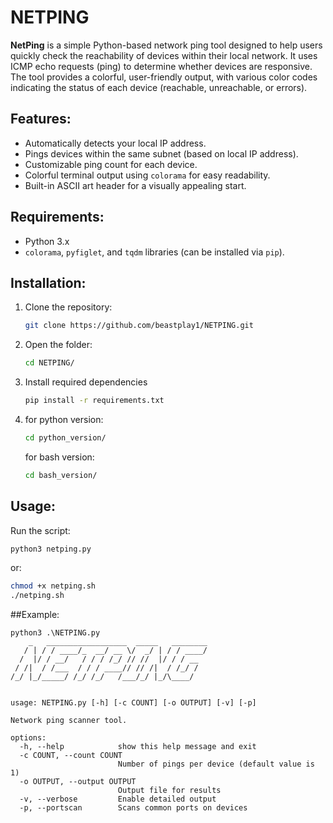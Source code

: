 # NETPING

**NetPing** is a simple Python-based network ping tool designed to help users quickly check the reachability of devices within their local network. It uses ICMP echo requests (ping) to determine whether devices are responsive. The tool provides a colorful, user-friendly output, with various color codes indicating the status of each device (reachable, unreachable, or errors).

## Features:
- Automatically detects your local IP address.
- Pings devices within the same subnet (based on local IP address).
- Customizable ping count for each device.
- Colorful terminal output using `colorama` for easy readability.
- Built-in ASCII art header for a visually appealing start.

## Requirements:
- Python 3.x
- `colorama`, `pyfiglet`, and `tqdm` libraries (can be installed via `pip`).

## Installation:
1. Clone the repository:
   ```bash
   git clone https://github.com/beastplay1/NETPING.git
2. Open the folder:
   ```bash
   cd NETPING/
3. Install required dependencies
   ```bash
   pip install -r requirements.txt
   ```
4. for python version:
   ```bash
   cd python_version/
   ```
   for bash version:
   ```bash
   cd bash_version/
   ```
## Usage:
Run the script:
   ```bash
   python3 netping.py
   ```
or:
   ```bash
   chmod +x netping.sh
   ./netping.sh
   ```

##Example:
```
python3 .\NETPING.py
    _   __________________  _____   ________
   / | / / ____/_  __/ __ \/  _/ | / / ____/
  /  |/ / __/   / / / /_/ // //  |/ / / __
 / /|  / /___  / / / ____// // /|  / /_/ /
/_/ |_/_____/ /_/ /_/   /___/_/ |_/\____/


usage: NETPING.py [-h] [-c COUNT] [-o OUTPUT] [-v] [-p]

Network ping scanner tool.

options:
  -h, --help            show this help message and exit
  -c COUNT, --count COUNT
                        Number of pings per device (default value is 1)
  -o OUTPUT, --output OUTPUT
                        Output file for results
  -v, --verbose         Enable detailed output
  -p, --portscan        Scans common ports on devices
```
